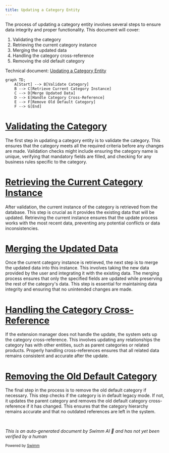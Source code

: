 ```yaml
---
title: Updating a Category Entity
---
```

The process of updating a category entity involves several steps to ensure data integrity and proper functionality. This document will cover:

1. Validating the category
2. Retrieving the current category instance
3. Merging the updated data
4. Handling the category cross-reference
5. Removing the old default category

Technical document: <SwmLink doc-title="Updating a Category Entity">[Updating a Category Entity](/.swm/updating-a-category-entity.6yvv3v23.sw.md)</SwmLink>

```mermaid
graph TD;
    A[Start] --> B[Validate Category]
    B --> C[Retrieve Current Category Instance]
    C --> D[Merge Updated Data]
    D --> E[Handle Category Cross-Reference]
    E --> F[Remove Old Default Category]
    F --> G[End]
```

# [Validating the Category](https://app.swimm.io/repos/Z2l0aHViJTNBJTNBQnJvYWRsZWFmQ29tbWVyY2UtZGVtby1uZXclM0ElM0FTd2ltbS1EZW1v/docs/6yvv3v23#validatecategory)

The first step in updating a category entity is to validate the category. This ensures that the category meets all the required criteria before any changes are made. Validation checks might include ensuring the category name is unique, verifying that mandatory fields are filled, and checking for any business rules specific to the category.

# [Retrieving the Current Category Instance](https://app.swimm.io/repos/Z2l0aHViJTNBJTNBQnJvYWRsZWFmQ29tbWVyY2UtZGVtby1uZXclM0ElM0FTd2ltbS1EZW1v/docs/6yvv3v23#retrieve)

After validation, the current instance of the category is retrieved from the database. This step is crucial as it provides the existing data that will be updated. Retrieving the current instance ensures that the update process works with the most recent data, preventing any potential conflicts or data inconsistencies.

# [Merging the Updated Data](https://app.swimm.io/repos/Z2l0aHViJTNBJTNBQnJvYWRsZWFmQ29tbWVyY2UtZGVtby1uZXclM0ElM0FTd2ltbS1EZW1v/docs/6yvv3v23#merge)

Once the current category instance is retrieved, the next step is to merge the updated data into this instance. This involves taking the new data provided by the user and integrating it with the existing data. The merging process ensures that only the specified fields are updated while preserving the rest of the category's data. This step is essential for maintaining data integrity and ensuring that no unintended changes are made.

# [Handling the Category Cross-Reference](https://app.swimm.io/repos/Z2l0aHViJTNBJTNBQnJvYWRsZWFmQ29tbWVyY2UtZGVtby1uZXclM0ElM0FTd2ltbS1EZW1v/docs/6yvv3v23#setupxref)

If the extension manager does not handle the update, the system sets up the category cross-reference. This involves updating any relationships the category has with other entities, such as parent categories or related products. Properly handling cross-references ensures that all related data remains consistent and accurate after the update.

# [Removing the Old Default Category](https://app.swimm.io/repos/Z2l0aHViJTNBJTNBQnJvYWRsZWFmQ29tbWVyY2UtZGVtby1uZXclM0ElM0FTd2ltbS1EZW1v/docs/6yvv3v23#removeolddefault)

The final step in the process is to remove the old default category if necessary. This step checks if the category is in default legacy mode. If not, it updates the parent category and removes the old default category cross-reference if it has changed. This ensures that the category hierarchy remains accurate and that no outdated references are left in the system.

&nbsp;

*This is an auto-generated document by Swimm AI 🌊 and has not yet been verified by a human*

<SwmMeta version="3.0.0" repo-id="Z2l0aHViJTNBJTNBQnJvYWRsZWFmQ29tbWVyY2UtZGVtby1uZXclM0ElM0FTd2ltbS1EZW1v" repo-name="BroadleafCommerce-demo-new" doc-type="product-flows"><sup>Powered by [Swimm](/)</sup></SwmMeta>
